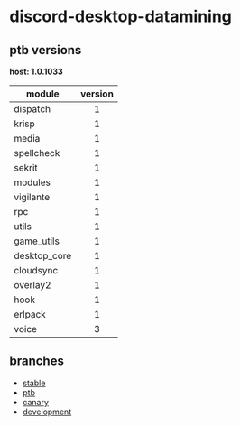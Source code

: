# discord-desktop-datamining

## ptb versions

**host: 1.0.1033**

| module | version |
| ------ | :-----: |
| dispatch | 1 |
| krisp | 1 |
| media | 1 |
| spellcheck | 1 |
| sekrit | 1 |
| modules | 1 |
| vigilante | 1 |
| rpc | 1 |
| utils | 1 |
| game_utils | 1 |
| desktop_core | 1 |
| cloudsync | 1 |
| overlay2 | 1 |
| hook | 1 |
| erlpack | 1 |
| voice | 3 |

## branches

- [stable](https://github.com/OpenAsar/discord-desktop-datamining/tree/stable)
- [ptb](https://github.com/OpenAsar/discord-desktop-datamining/tree/ptb)
- [canary](https://github.com/OpenAsar/discord-desktop-datamining/tree/canary)
- [development](https://github.com/OpenAsar/discord-desktop-datamining/tree/development)